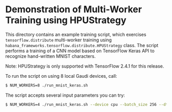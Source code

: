 
# Demonstration of Multi-Worker Training using HPUStrategy

This directory contains an example training script, which exercises `tensorflow.distribute` multi-worker training using `habana_frameworks.tensorflow.distribute.HPUStrategy` class.
The script performs a training of a CNN model based on TensorFlow Keras API to recognize hand-written MNIST characters.

Note: HPUStrategy is only supported with TensorFlow 2.4.1 for this release.

To run the script on using 8 local Gaudi devices, call:

```bash
$ NUM_WORKERS=8 ./run_mnist_keras.sh
```

The script accepts several input parameters you can try:

```bash
$ NUM_WORKERS=4 ./run_mnist_keras.sh --device cpu --batch_size 256 --dtype fp --epochs 1
```
